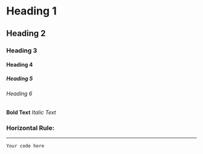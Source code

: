 # Heading 1
## Heading 2
### Heading 3
#### Heading 4
##### Heading 5
###### Heading 6

**Bold Text**
*Italic Text*

### Horizontal Rule:


---

```language
Your code here

